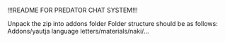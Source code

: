 !!!README FOR PREDATOR CHAT SYSTEM!!!

Unpack the zip into addons folder
Folder structure should be as follows: Addons/yautja language letters/materials/naki/...
